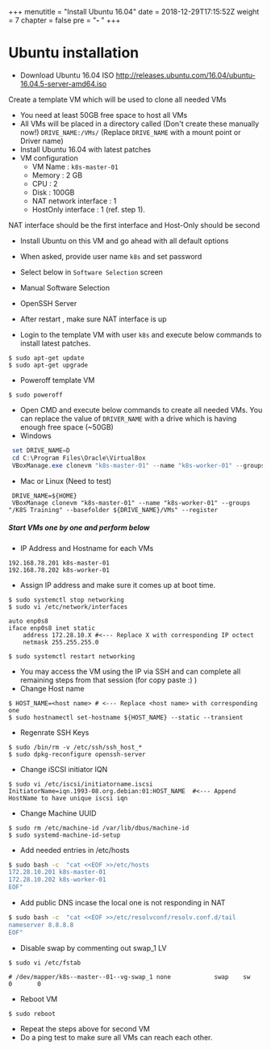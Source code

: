 +++
menutitle = "Install Ubuntu 16.04"
date = 2018-12-29T17:15:52Z
weight = 7
chapter = false
pre = "<b>- </b>"
+++

# Ubuntu installation

* Download Ubuntu 16.04 ISO
http://releases.ubuntu.com/16.04/ubuntu-16.04.5-server-amd64.iso

Create a template VM which will be used to clone all needed VMs

- You need at least 50GB free space to host all VMs
- All VMs will be placed in a directory called (Don't create these manually now!)
 `DRIVE_NAME:/VMs/` (Replace `DRIVE_NAME` with a mount point or Driver name)
- Install Ubuntu 16.04 with latest patches
- VM configuration  
    - VM Name : `k8s-master-01`
    - Memory  : 2 GB
    - CPU     : 2
    - Disk    : 100GB
    - NAT network interface : 1
    - HostOnly interface    : 1 (ref. step 1).

NAT interface should be the first interface and Host-Only should be second

- Install Ubuntu on this VM and go ahead with all default options
 - When asked, provide user name `k8s` and set password
 - Select below in `Software Selection` screen
  - Manual Software Selection
  - OpenSSH Server

- After restart , make sure NAT interface is up
- Login to the template VM with user `k8s` and execute below commands to install latest patches.
```shell
$ sudo apt-get update
$ sudo apt-get upgrade
```
- Poweroff template VM
```shell
$ sudo poweroff
```
- Open CMD and execute below commands to create all needed VMs.
  You can replace the value of `DRIVER_NAME` with a drive which is having enough free space (~50GB)
- Windows
```PowerShell
 set DRIVE_NAME=D
 cd C:\Program Files\Oracle\VirtualBox
 VBoxManage.exe clonevm "k8s-master-01" --name "k8s-worker-01" --groups "/K8S Training" --basefolder "%DRIVE_NAME%:\VMs" --register
```

- Mac or Linux (Need to test)
```shell
 DRIVE_NAME=${HOME}
 VBoxManage clonevm "k8s-master-01" --name "k8s-worker-01" --groups "/K8S Training" --basefolder ${DRIVE_NAME}/VMs" --register
```

##### Start VMs one by one and perform below

- IP Address and Hostname for each VMs
```console
192.168.78.201 k8s-master-01
192.168.78.202 k8s-worker-01
```

- Assign IP address and make sure it comes up at boot time.
```shell
$ sudo systemctl stop networking
$ sudo vi /etc/network/interfaces
```
```properties
auto enp0s8
iface enp0s8 inet static
    address 172.28.10.X #<--- Replace X with corresponding IP octect
    netmask 255.255.255.0
```
```shell
$ sudo systemctl restart networking
```

- You may access the VM using the IP via SSH and can complete all remaining steps from that session (for copy paste :) )
- Change Host name
```shell
$ HOST_NAME=<host name> # <--- Replace <host name> with corresponding one
$ sudo hostnamectl set-hostname ${HOST_NAME} --static --transient
```
- Regenrate SSH Keys
```shell
$ sudo /bin/rm -v /etc/ssh/ssh_host_*
$ sudo dpkg-reconfigure openssh-server
```
- Change iSCSI initiator IQN
```shell
$ sudo vi /etc/iscsi/initiatorname.iscsi
InitiatorName=iqn.1993-08.org.debian:01:HOST_NAME  #<--- Append HostName to have unique iscsi iqn
```  
- Change Machine UUID
```shell
$ sudo rm /etc/machine-id /var/lib/dbus/machine-id
$ sudo systemd-machine-id-setup
```
- Add needed entries in /etc/hosts
```bash
$ sudo bash -c  "cat <<EOF >>/etc/hosts
172.28.10.201 k8s-master-01
172.28.10.202 k8s-worker-01
EOF"
```

- Add public DNS incase the local one is not responding in NAT
```bash
$ sudo bash -c  "cat <<EOF >>/etc/resolvconf/resolv.conf.d/tail
nameserver 8.8.8.8
EOF"
```

- Disable swap by commenting out swap_1 LV
```shell
$ sudo vi /etc/fstab
```
```
# /dev/mapper/k8s--master--01--vg-swap_1 none            swap    sw              0       0
```

- Reboot VM
```shell
$ sudo reboot
```

- Repeat the steps above for second VM
- Do a ping test to make sure all VMs can reach each other.

